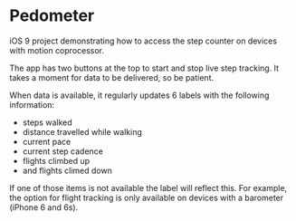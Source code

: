 # Pedometer
iOS 9 project demonstrating how to access the step counter on devices with motion coprocessor.

The app has two buttons at the top to start and stop live step tracking. It takes a moment for data to be delivered, so be patient. 

When data is available, it regularly updates 6 labels with the following information:
 * steps walked
 * distance travelled while walking
 * current pace
 * current step cadence
 * flights climbed up
 * and flights climed down
 
If one of those items is not available the label will reflect this. For example, the option for flight tracking is only available on devices with a barometer (iPhone 6 and 6s).
